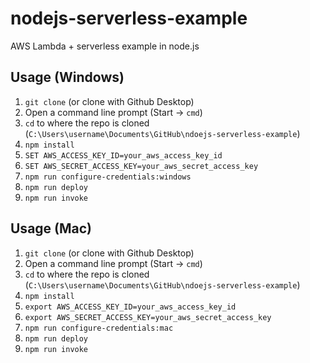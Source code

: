 # nodejs-serverless-example
AWS Lambda + serverless example in node.js

## Usage (Windows)

1. `git clone` (or clone with Github Desktop)
1. Open a command line prompt (Start -> `cmd`)
1. `cd` to where the repo is cloned (`C:\Users\username\Documents\GitHub\ndoejs-serverless-example`)
1. `npm install`
1. `SET AWS_ACCESS_KEY_ID=your_aws_access_key_id`
1. `SET AWS_SECRET_ACCESS_KEY=your_aws_secret_access_key`
1. `npm run configure-credentials:windows`
1. `npm run deploy`
1. `npm run invoke`

## Usage (Mac)

1. `git clone` (or clone with Github Desktop)
1. Open a command line prompt (Start -> `cmd`)
1. `cd` to where the repo is cloned (`C:\Users\username\Documents\GitHub\ndoejs-serverless-example`)
1. `npm install`
1. `export AWS_ACCESS_KEY_ID=your_aws_access_key_id`
1. `export AWS_SECRET_ACCESS_KEY=your_aws_secret_access_key`
1. `npm run configure-credentials:mac`
1. `npm run deploy`
1. `npm run invoke`
